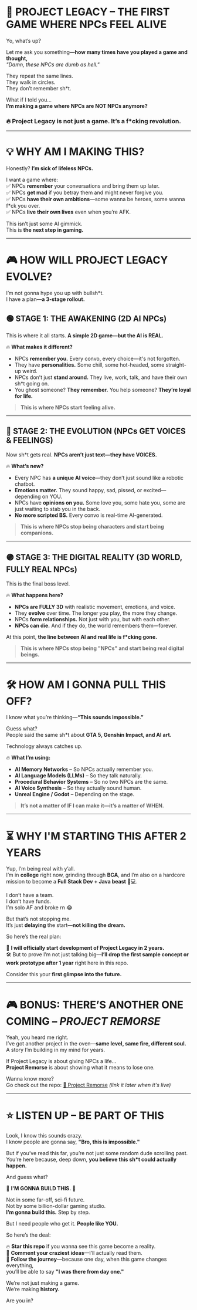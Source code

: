 # 🌌 PROJECT LEGACY – THE FIRST GAME WHERE NPCs FEEL ALIVE  

Yo, what’s up?  

Let me ask you something—**how many times have you played a game and thought,**  
*"Damn, these NPCs are dumb as hell."*  

They repeat the same lines.  
They walk in circles.  
They don’t remember sh*t.  

What if I told you…  
**I’m making a game where NPCs are NOT NPCs anymore?**  

### **🔥 Project Legacy is not just a game. It’s a f*cking revolution.**  

---

# 💡 WHY AM I MAKING THIS?  

Honestly? **I’m sick of lifeless NPCs.**  

I want a game where:  
✅ NPCs **remember** your conversations and bring them up later.  
✅ NPCs **get mad** if you betray them and might never forgive you.  
✅ NPCs **have their own ambitions**—some wanna be heroes, some wanna f*ck you over.  
✅ NPCs **live their own lives** even when you’re AFK.  

This isn’t just some AI gimmick.  
This is **the next step in gaming.**  

---

# 🎮 HOW WILL PROJECT LEGACY EVOLVE?  

I’m not gonna hype you up with bullsh*t.  
I have a plan—**a 3-stage rollout.**  

## 🟢 **STAGE 1: THE AWAKENING (2D AI NPCs)**  
This is where it all starts. **A simple 2D game—but the AI is REAL.**  

🔥 **What makes it different?**  
- NPCs **remember you.** Every convo, every choice—it's not forgotten.  
- They have **personalities.** Some chill, some hot-headed, some straight-up weird.  
- NPCs don’t just **stand around.** They live, work, talk, and have their own sh*t going on.  
- You ghost someone? **They remember.** You help someone? **They’re loyal for life.**  

> **This is where NPCs start feeling alive.**  

---

## 🔵 **STAGE 2: THE EVOLUTION (NPCs GET VOICES & FEELINGS)**  
Now sh*t gets real. **NPCs aren’t just text—they have VOICES.**  

🔥 **What’s new?**  
- Every NPC has **a unique AI voice**—they don’t just sound like a robotic chatbot.  
- **Emotions matter.** They sound happy, sad, pissed, or excited—depending on YOU.  
- NPCs have **opinions on you.** Some love you, some hate you, some are just waiting to stab you in the back.  
- **No more scripted BS.** Every convo is real-time AI-generated.  

> **This is where NPCs stop being characters and start being companions.**  

---

## 🟣 **STAGE 3: THE DIGITAL REALITY (3D WORLD, FULLY REAL NPCs)**  
This is the final boss level.  

🔥 **What happens here?**  
- **NPCs are FULLY 3D** with realistic movement, emotions, and voice.  
- They **evolve** over time. The longer you play, the more they change.  
- NPCs **form relationships.** Not just with you, but with each other.  
- **NPCs can die.** And if they do, the world remembers them—forever.  

At this point, **the line between AI and real life is f*cking gone.**  

> **This is where NPCs stop being "NPCs" and start being real digital beings.**  

---

# 🛠️ HOW AM I GONNA PULL THIS OFF?  

I know what you’re thinking—**“This sounds impossible.”**  

Guess what?  
People said the same sh*t about **GTA 5, Genshin Impact, and AI art.**  

Technology always catches up.  

🔥 **What I’m using:**  
- **AI Memory Networks** – So NPCs actually remember you.  
- **AI Language Models (LLMs)** – So they talk naturally.  
- **Procedural Behavior Systems** – So no two NPCs are the same.  
- **AI Voice Synthesis** – So they actually sound human.  
- **Unreal Engine / Godot** – Depending on the stage.  

> **It’s not a matter of IF I can make it—it’s a matter of WHEN.**  

---

# ⏳ WHY I'M STARTING THIS AFTER 2 YEARS  

Yup, I’m being real with y’all.  
I’m in **college** right now, grinding through **BCA**, and I’m also on a hardcore mission to become a **Full Stack Dev + Java beast** 🧠💻.  

I don’t have a team.  
I don’t have funds.  
I’m solo AF and broke rn 😂  

But that’s not stopping me.  
It’s just **delaying** the start—**not killing the dream.**  

So here’s the real plan:  

📆 **I will officially start development of Project Legacy in 2 years.**  
🛠️ But to prove I’m not just talking big—**I’ll drop the first sample concept or work prototype after 1 year** right here in this repo.  

Consider this your **first glimpse into the future.**  

---

# 🎮 BONUS: THERE’S ANOTHER ONE COMING – *PROJECT REMORSE*  

Yeah, you heard me right.  
I’ve got another project in the oven—**same level, same fire, different soul.**  
A story I’m building in my mind for years.

If Project Legacy is about giving NPCs a life…  
**Project Remorse** is about showing what it means to lose one.  

Wanna know more?  
Go check out the repo: [🔗 Project Remorse](#) *(link it later when it's live)*  

---

# ⭐ LISTEN UP – BE PART OF THIS  

Look, I know this sounds crazy.  
I know people are gonna say, **"Bro, this is impossible."**  

But if you’ve read this far, you’re not just some random dude scrolling past.  
You’re here because, deep down, **you believe this sh*t could actually happen.**  

And guess what?  

🚀 **I'M GONNA BUILD THIS.** 🚀  

Not in some far-off, sci-fi future.  
Not by some billion-dollar gaming studio.  
**I’m gonna build this.** Step by step.  

But I need people who get it. **People like YOU.**  

So here’s the deal:  

🔥 **Star this repo** if you wanna see this game become a reality.  
💬 **Comment your craziest ideas**—I’ll actually read them.  
🚀 **Follow the journey**—because one day, when this game changes everything,  
you’ll be able to say **"I was there from day one."**  

We’re not just making a game.  
We’re making **history.**  

Are you in?
